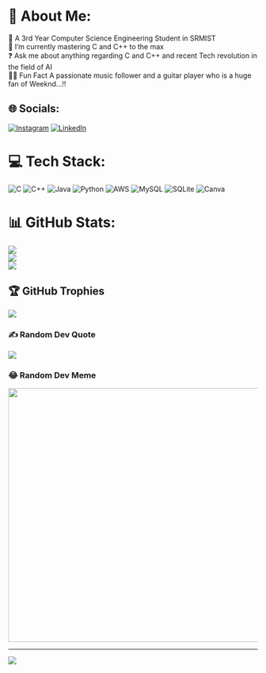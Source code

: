 # 💫 About Me:
🔭 A 3rd Year Computer Science Engineering Student in SRMIST<br>🌱 I’m currently mastering C and C++ to the max<br>❓ Ask me about anything regarding C and C++ and recent Tech revolution in the field of AI<br> 🎸🎵 Fun Fact A passionate music follower and a guitar player who is a huge fan of Weeknd...!!


## 🌐 Socials:
[![Instagram](https://img.shields.io/badge/Instagram-%23E4405F.svg?logo=Instagram&logoColor=white)](https://instagram.com/__mr.anush__) [![LinkedIn](https://img.shields.io/badge/LinkedIn-%230077B5.svg?logo=linkedin&logoColor=white)](https://linkedin.com/in/subramanian-anush-9613b3228) 

# 💻 Tech Stack:
![C](https://img.shields.io/badge/c-%2300599C.svg?style=for-the-badge&logo=c&logoColor=white) ![C++](https://img.shields.io/badge/c++-%2300599C.svg?style=for-the-badge&logo=c%2B%2B&logoColor=white) ![Java](https://img.shields.io/badge/java-%23ED8B00.svg?style=for-the-badge&logo=java&logoColor=white) ![Python](https://img.shields.io/badge/python-3670A0?style=for-the-badge&logo=python&logoColor=ffdd54) ![AWS](https://img.shields.io/badge/AWS-%23FF9900.svg?style=for-the-badge&logo=amazon-aws&logoColor=white) ![MySQL](https://img.shields.io/badge/mysql-%2300f.svg?style=for-the-badge&logo=mysql&logoColor=white) ![SQLite](https://img.shields.io/badge/sqlite-%2307405e.svg?style=for-the-badge&logo=sqlite&logoColor=white) ![Canva](https://img.shields.io/badge/Canva-%2300C4CC.svg?style=for-the-badge&logo=Canva&logoColor=white)
# 📊 GitHub Stats:
![](https://github-readme-stats.vercel.app/api?username=subra4112&theme=radical&hide_border=false&include_all_commits=true&count_private=true)<br/>
![](https://github-readme-streak-stats.herokuapp.com/?user=subra4112&theme=radical&hide_border=false)<br/>
![](https://github-readme-stats.vercel.app/api/top-langs/?username=subra4112&theme=radical&hide_border=false&include_all_commits=true&count_private=true&layout=compact)

## 🏆 GitHub Trophies
![](https://github-profile-trophy.vercel.app/?username=subra4112&theme=radical&no-frame=false&no-bg=false&margin-w=4)

### ✍️ Random Dev Quote
![](https://quotes-github-readme.vercel.app/api?type=horizontal&theme=radical)

### 😂 Random Dev Meme
<img src="https://random-memer.herokuapp.com/" width="512px"/>

---
[![](https://visitcount.itsvg.in/api?id=subra4112&icon=5&color=1)](https://visitcount.itsvg.in)

<!-- Proudly created with GPRM ( https://gprm.itsvg.in ) -->